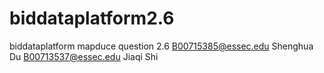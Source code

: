 # biddataplatform2.6
biddataplatform mapduce question 2.6
B00715385@essec.edu Shenghua Du
B00713537@essec.edu Jiaqi Shi
